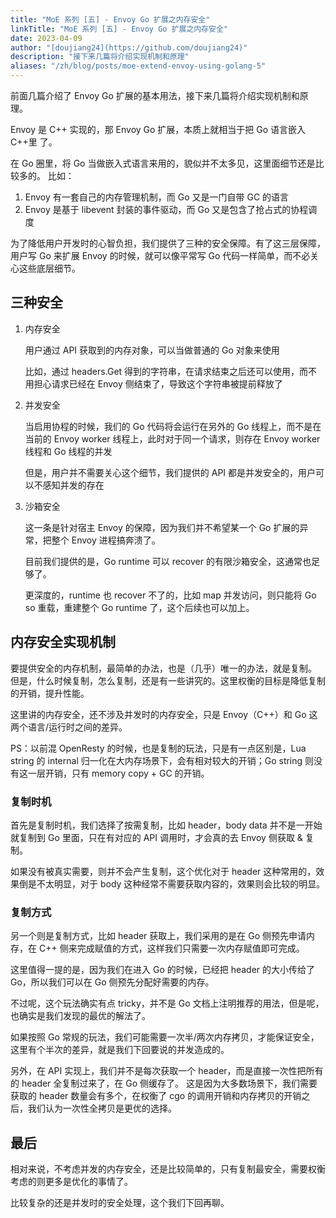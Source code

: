 ```yaml
---
title: "MoE 系列 [五] - Envoy Go 扩展之内存安全"
linkTitle: "MoE 系列 [五] - Envoy Go 扩展之内存安全"
date: 2023-04-09
author: "[doujiang24](https://github.com/doujiang24)"
description: "接下来几篇将介绍实现机制和原理"
aliases: "/zh/blog/posts/moe-extend-envoy-using-golang-5"
---
```


前面几篇介绍了 Envoy Go 扩展的基本用法，接下来几篇将介绍实现机制和原理。

Envoy 是 C++ 实现的，那 Envoy Go 扩展，本质上就相当于把 Go 语言嵌入 C++里 了。

在 Go 圈里，将 Go 当做嵌入式语言来用的，貌似并不太多见，这里面细节还是比较多的。 比如：
1. Envoy 有一套自己的内存管理机制，而 Go 又是一门自带 GC 的语言
2. Envoy 是基于 libevent 封装的事件驱动，而 Go 又是包含了抢占式的协程调度

为了降低用户开发时的心智负担，我们提供了三种的安全保障。有了这三层保障，用户写 Go 来扩展 Envoy 的时候，就可以像平常写 Go 代码一样简单，而不必关心这些底层细节。

## 三种安全

1. 内存安全

   用户通过 API 获取到的内存对象，可以当做普通的 Go 对象来使用

   比如，通过 headers.Get 得到的字符串，在请求结束之后还可以使用，而不用担心请求已经在 Envoy 侧结束了，导致这个字符串被提前释放了

2. 并发安全

   当启用协程的时候，我们的 Go 代码将会运行在另外的 Go 线程上，而不是在当前的 Envoy worker 线程上，此时对于同一个请求，则存在 Envoy worker 线程和 Go 线程的并发

   但是，用户并不需要关心这个细节，我们提供的 API 都是并发安全的，用户可以不感知并发的存在

4. 沙箱安全

   这一条是针对宿主 Envoy 的保障，因为我们并不希望某一个 Go 扩展的异常，把整个 Envoy 进程搞奔溃了。

   目前我们提供的是，Go runtime 可以 recover 的有限沙箱安全，这通常也足够了。

   更深度的，runtime 也 recover 不了的，比如 map 并发访问，则只能将 Go so 重载，重建整个 Go runtime 了，这个后续也可以加上。

## 内存安全实现机制

要提供安全的内存机制，最简单的办法，也是（几乎）唯一的办法，就是复制。
但是，什么时候复制，怎么复制，还是有一些讲究的。这里权衡的目标是降低复制的开销，提升性能。

这里讲的内存安全，还不涉及并发时的内存安全，只是 Envoy（C++）和 Go 这两个语言/运行时之间的差异。

PS：以前混 OpenResty 的时候，也是复制的玩法，只是有一点区别是，Lua string 的 internal 归一化在大内存场景下，会有相对较大的开销；Go string 则没有这一层开销，只有 memory copy + GC 的开销。

### 复制时机

首先是复制时机，我们选择了按需复制，比如 header，body data 并不是一开始就复制到 Go 里面，只在有对应的 API 调用时，才会真的去 Envoy 侧获取 & 复制。

如果没有被真实需要，则并不会产生复制，这个优化对于 header 这种常用的，效果倒是不太明显，对于 body 这种经常不需要获取内容的，效果则会比较的明显。

### 复制方式

另一个则是复制方式，比如 header 获取上，我们采用的是在 Go 侧预先申请内存，在 C++ 侧来完成赋值的方式，这样我们只需要一次内存赋值即可完成。

这里值得一提的是，因为我们在进入 Go 的时候，已经把 header 的大小传给了 Go，所以我们可以在 Go 侧预先分配好需要的内存。

不过呢，这个玩法确实有点 tricky，并不是 Go 文档上注明推荐的用法，但是呢，也确实是我们发现的最优的解法了。

如果按照 Go 常规的玩法，我们可能需要一次半/两次内存拷贝，才能保证安全，这里有个半次的差异，就是我们下回要说的并发造成的。

另外，在 API 实现上，我们并不是每次获取一个 header，而是直接一次性把所有的 header 全复制过来了，在 Go 侧缓存了。
这是因为大多数场景下，我们需要获取的 header 数量会有多个，在权衡了 cgo 的调用开销和内存拷贝的开销之后，我们认为一次性全拷贝是更优的选择。

## 最后

相对来说，不考虑并发的内存安全，还是比较简单的，只有复制最安全，需要权衡考虑的则更多是优化的事情了。

比较复杂的还是并发时的安全处理，这个我们下回再聊。
